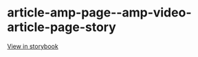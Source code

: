 # article-amp-page--amp-video-article-page-story

[View in storybook](https://raw.githack.com/Independent-Digital-News-and-Media-Ltd/standard-pwamp-sb/PR-322-sb/index.html?path=/story/article-amp-page--amp-video-article-page-story)